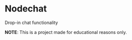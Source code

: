 # Nodechat
Drop-in chat functionality

**NOTE**: This is a project made for educational reasons only.
